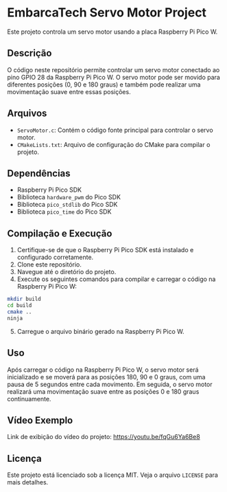 # EmbarcaTech Servo Motor Project

Este projeto controla um servo motor usando a placa Raspberry Pi Pico W.

## Descrição

O código neste repositório permite controlar um servo motor conectado ao pino GPIO 28 da Raspberry Pi Pico W. O servo motor pode ser movido para diferentes posições (0, 90 e 180 graus) e também pode realizar uma movimentação suave entre essas posições.

## Arquivos

- `ServoMotor.c`: Contém o código fonte principal para controlar o servo motor.
- `CMakeLists.txt`: Arquivo de configuração do CMake para compilar o projeto.

## Dependências

- Raspberry Pi Pico SDK
- Biblioteca `hardware_pwm` do Pico SDK
- Biblioteca `pico_stdlib` do Pico SDK
- Biblioteca `pico_time` do Pico SDK

## Compilação e Execução

1. Certifique-se de que o Raspberry Pi Pico SDK está instalado e configurado corretamente.
2. Clone este repositório.
3. Navegue até o diretório do projeto.
4. Execute os seguintes comandos para compilar e carregar o código na Raspberry Pi Pico W:

```sh
mkdir build
cd build
cmake ..
ninja
```

5. Carregue o arquivo binário gerado na Raspberry Pi Pico W.

## Uso

Após carregar o código na Raspberry Pi Pico W, o servo motor será inicializado e se moverá para as posições 180, 90 e 0 graus, com uma pausa de 5 segundos entre cada movimento. Em seguida, o servo motor realizará uma movimentação suave entre as posições 0 e 180 graus continuamente.

## Vídeo Exemplo

Link de exibição do vídeo do projeto: https://youtu.be/fqGu6Ya6Be8

## Licença

Este projeto está licenciado sob a licença MIT. Veja o arquivo `LICENSE` para mais detalhes.

